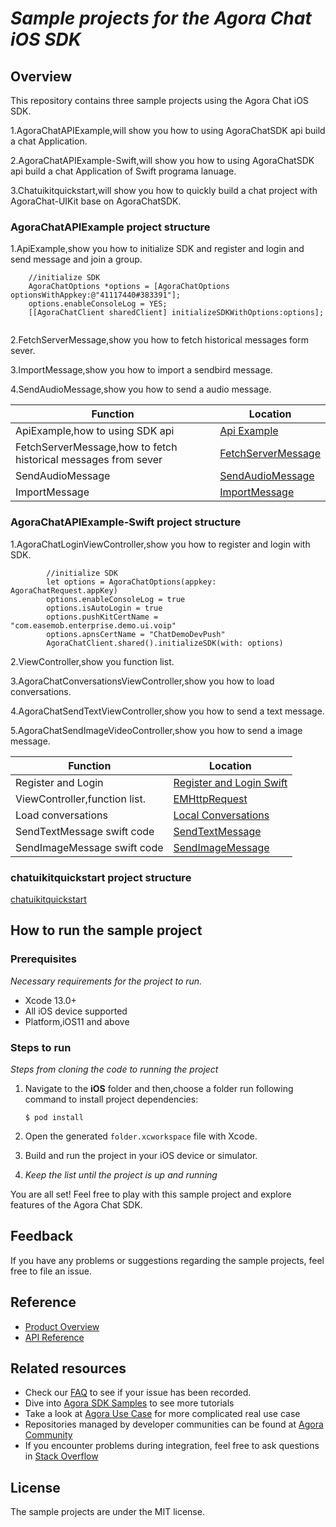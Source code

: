 # <AgoraChat API Example for iOS> *Sample projects for the Agora Chat iOS SDK*


## Overview

This repository contains three sample projects using the Agora Chat iOS SDK.

1.AgoraChatAPIExample,will show you how to using AgoraChatSDK api build a chat Application.

2.AgoraChatAPIExample-Swift,will show you how to using AgoraChatSDK api build a chat Application of Swift programa lanuage.

3.Chatuikitquickstart,will show you how to quickly build a chat project with AgoraChat-UIKit base on AgoraChatSDK.


### AgoraChatAPIExample project structure

1.ApiExample,show you how to initialize SDK and register and login and send message and join a group.

``` 
    //initialize SDK
    AgoraChatOptions *options = [AgoraChatOptions optionsWithAppkey:@"41117440#383391"];
    options.enableConsoleLog = YES;
    [[AgoraChatClient sharedClient] initializeSDKWithOptions:options];
    
```

2.FetchServerMessage,show you how to fetch historical messages form sever.

3.ImportMessage,show you how to import a sendbird message.

4.SendAudioMessage,show you how to send a audio message.


| Function                                                                        | Location                                                                                                                                 |
| ------------------------------------------------------------------------------- | ---------------------------------------------------------------------------------------------------------------------------------------- |
| ApiExample,how to using SDK api                                                                  | [Api Example](https://github.com/AgoraIO/Agora-Chat-API-Examples/blob/main/Chat-iOS/AgoraChatAPIExample/AgoraChatAPIExample/ApiExample/AgoraChatApiExampleViewController.m)                                  |
| FetchServerMessage,how to fetch historical messages from sever                                                                  | [FetchServerMessage](https://github.com/AgoraIO/Agora-Chat-API-Examples/blob/main/Chat-iOS/AgoraChatAPIExample/AgoraChatAPIExample/FetchServerMessage/FetchServerMessageViewController.m)                                  |
| SendAudioMessage                                                                  | [SendAudioMessage](https://github.com/AgoraIO/Agora-Chat-API-Examples/blob/main/Chat-iOS/AgoraChatAPIExample/AgoraChatAPIExample/SendAudioMessage/AudioMessageViewController.m)                                  |
| ImportMessage                                                                  | [ImportMessage](https://github.com/zjc19891106/Agora-Chat-API-Examples/blob/main/Chat-iOS/AgoraChatAPIExample/AgoraChatAPIExample/ImportMessage/ImportMessageViewController.m)                                  |

### AgoraChatAPIExample-Swift project structure

1.AgoraChatLoginViewController,show you how to register and login with SDK.

``` 
        //initialize SDK
        let options = AgoraChatOptions(appkey: AgoraChatRequest.appKey)
        options.enableConsoleLog = true
        options.isAutoLogin = true
        options.pushKitCertName = "com.easemob.enterprise.demo.ui.voip"
        options.apnsCertName = "ChatDemoDevPush"
        AgoraChatClient.shared().initializeSDK(with: options)
```

2.ViewController,show you function list.

3.AgoraChatConversationsViewController,show you how to load conversations.

4.AgoraChatSendTextViewController,show you how to send a text message.

5.AgoraChatSendImageVideoController,show you how to send a image message.

| Function                                                                        | Location                                                                                                                                 |
| ------------------------------------------------------------------------------- | ---------------------------------------------------------------------------------------------------------------------------------------- |
| Register and Login                                                                  | [Register and Login Swift](https://github.com/AgoraIO/Agora-Chat-API-Examples/blob/main/Chat-iOS/AgoraChatAPIExample-Swift/AgoraChatAPIExample-Swift/AgoraChatAPIExample-Swift/Controllers/AgoraChatLoginViewController.swift)   |
| ViewController,function list.                                                                  | [EMHttpRequest](https://github.com/AgoraIO/Agora-Chat-API-Examples/blob/main/Chat-iOS/AgoraChatAPIExample/AgoraChatAPIExample/EMHttpRequest.m)                                  |
| Load conversations                                                                  | [Local Conversations](https://github.com/AgoraIO/Agora-Chat-API-Examples/blob/main/Chat-iOS/AgoraChatAPIExample-Swift/AgoraChatAPIExample-Swift/AgoraChatAPIExample-Swift/Controllers/AgoraChatConversationsViewController.swift)                                  |
| SendTextMessage swift code                                                                  | [SendTextMessage](https://github.com/AgoraIO/Agora-Chat-API-Examples/blob/main/Chat-iOS/AgoraChatAPIExample-Swift/AgoraChatAPIExample-Swift/AgoraChatAPIExample-Swift/Controllers/AgoraChatSendTextViewController.swift)                                  |
| SendImageMessage swift code                                                                  | [SendImageMessage](https://github.com/AgoraIO/Agora-Chat-API-Examples/blob/main/Chat-iOS/AgoraChatAPIExample-Swift/AgoraChatAPIExample-Swift/AgoraChatAPIExample-Swift/Controllers/AgoraChatSendImageVideoController.swift)                                  |


### chatuikitquickstart project structure

[chatuikitquickstart](https://github.com/zjc19891106/Agora-Chat-API-Examples/tree/main/Chat-iOS/chatuikitquickstart)

## How to run the sample project

### Prerequisites

*Necessary requirements for the project to run.*

- Xcode 13.0+
- All iOS device supported
- Platform,iOS11 and above

### Steps to run

*Steps from cloning the code to running the project*

1. Navigate to the **iOS** folder and then,choose a folder run following command to install project dependencies:

    ```shell
    $ pod install
    ```
2. Open the generated `folder.xcworkspace` file with Xcode.

3. Build and run the project in your iOS device or simulator.

4. *Keep the list until the project is up and running*

You are all set! Feel free to play with this sample project and explore features of the Agora Chat SDK.


## Feedback

If you have any problems or suggestions regarding the sample projects, feel free to file an issue.

## Reference

- [Product Overview](https://docs.agora.io/en/agora-chat/agora_chat_get_started_ios?platform=iOS)
- [API Reference](https://docs-preprod.agora.io/en/agora-chat/agora_chat_overview?platform=iOS)

## Related resources

- Check our [FAQ](https://docs.agora.io/en/faq) to see if your issue has been recorded.
- Dive into [Agora SDK Samples](https://github.com/AgoraIO) to see more tutorials
- Take a look at [Agora Use Case](https://github.com/AgoraIO-usecase) for more complicated real use case
- Repositories managed by developer communities can be found at [Agora Community](https://github.com/AgoraIO-Community)
- If you encounter problems during integration, feel free to ask questions in [Stack Overflow](https://stackoverflow.com/questions/tagged/agora.io)

## License

The sample projects are under the MIT license.
